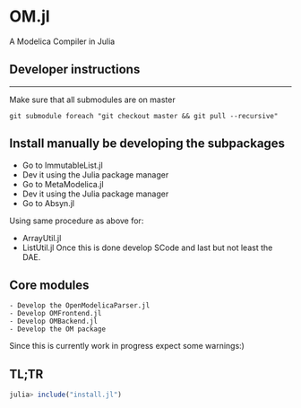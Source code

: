 # OM.jl
A Modelica Compiler in Julia


## Developer instructions 


---

Make sure that all submodules are on master

```
git submodule foreach "git checkout master && git pull --recursive"
```
## Install manually be developing the subpackages

  - Go to ImmutableList.jl 
  - Dev it using the Julia package manager
  - Go to MetaModelica.jl 
  - Dev it using the Julia package manager
  - Go to Absyn.jl

Using same procedure as above for:
  - ArrayUtil.jl 
  - ListUtil.jl
Once this is done develop SCode and last but not least the DAE.

## Core modules
	- Develop the OpenModelicaParser.jl
	- Develop OMFrontend.jl
	- Develop OMBackend.jl
	- Develop the OM package 

Since this is currently work in progress expect some warnings:) 

## TL;TR
```julia
julia> include("install.jl")
```
